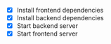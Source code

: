 - [x] Install frontend dependencies
- [x] Install backend dependencies
- [x] Start backend server
- [x] Start frontend server
